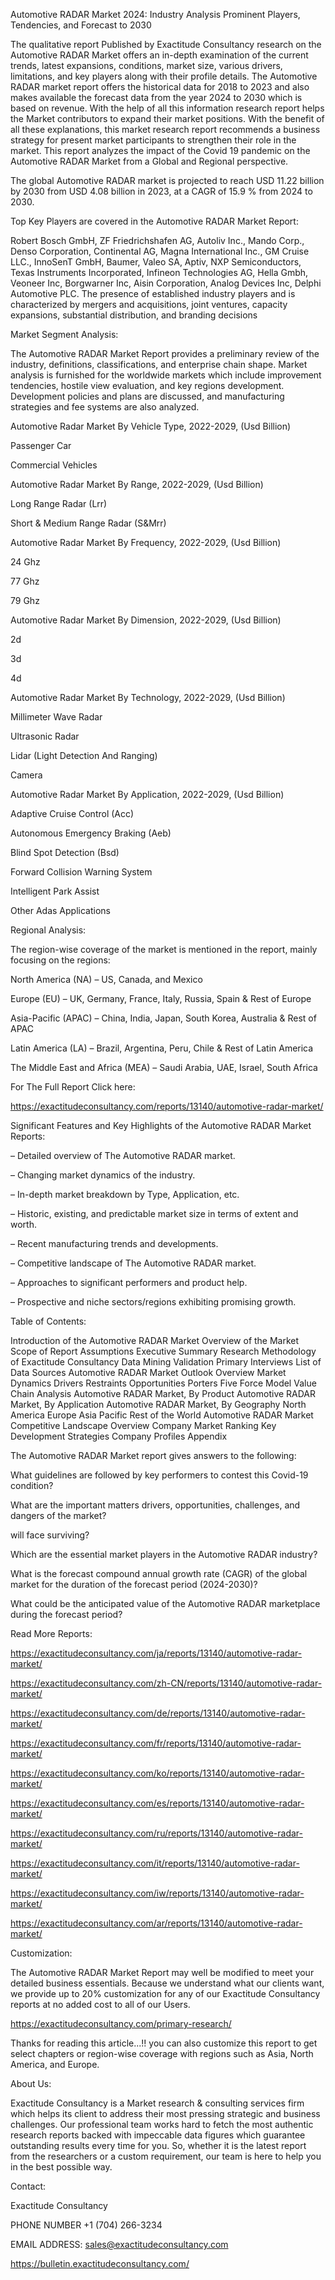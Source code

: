 Automotive RADAR Market 2024: Industry Analysis Prominent Players, Tendencies, and Forecast to 2030

The qualitative report Published by Exactitude Consultancy research on the Automotive RADAR Market offers an in-depth examination of the current trends, latest expansions, conditions, market size, various drivers, limitations, and key players along with their profile details. The Automotive RADAR market report offers the historical data for 2018 to 2023 and also makes available the forecast data from the year 2024 to 2030 which is based on revenue. With the help of all this information research report helps the Market contributors to expand their market positions. With the benefit of all these explanations, this market research report recommends a business strategy for present market participants to strengthen their role in the market. This report analyzes the impact of the Covid 19 pandemic on the Automotive RADAR Market from a Global and Regional perspective.

The global Automotive RADAR market is projected to reach USD 11.22 billion by 2030 from USD 4.08 billion in 2023, at a CAGR of 15.9 % from 2024 to 2030.

Top Key Players are covered in the Automotive RADAR Market Report:

Robert Bosch GmbH, ZF Friedrichshafen AG, Autoliv Inc., Mando Corp., Denso Corporation, Continental AG, Magna International Inc., GM Cruise LLC., InnoSenT GmbH, Baumer, Valeo SA, Aptiv, NXP Semiconductors, Texas Instruments Incorporated, Infineon Technologies AG, Hella Gmbh, Veoneer Inc, Borgwarner Inc, Aisin Corporation, Analog Devices Inc, Delphi Automotive PLC. The presence of established industry players and is characterized by mergers and acquisitions, joint ventures, capacity expansions, substantial distribution, and branding decisions

Market Segment Analysis:

The Automotive RADAR Market Report provides a preliminary review of the industry, definitions, classifications, and enterprise chain shape. Market analysis is furnished for the worldwide markets which include improvement tendencies, hostile view evaluation, and key regions development. Development policies and plans are discussed, and manufacturing strategies and fee systems are also analyzed.

Automotive Radar Market By Vehicle Type, 2022-2029, (Usd Billion)

Passenger Car

Commercial Vehicles

Automotive Radar Market By Range, 2022-2029, (Usd Billion)

Long Range Radar (Lrr)

Short & Medium Range Radar (S&Mrr)

Automotive Radar Market By Frequency, 2022-2029, (Usd Billion)

24 Ghz

77 Ghz

79 Ghz

Automotive Radar Market By Dimension, 2022-2029, (Usd Billion)

2d

3d

4d

Automotive Radar Market By Technology, 2022-2029, (Usd Billion)

Millimeter Wave Radar

Ultrasonic Radar

Lidar (Light Detection And Ranging)

Camera

Automotive Radar Market By Application, 2022-2029, (Usd Billion)

Adaptive Cruise Control (Acc)

Autonomous Emergency Braking (Aeb)

Blind Spot Detection (Bsd)

Forward Collision Warning System

Intelligent Park Assist

Other Adas Applications

Regional Analysis:

The region-wise coverage of the market is mentioned in the report, mainly focusing on the regions:

North America (NA) – US, Canada, and Mexico

Europe (EU) – UK, Germany, France, Italy, Russia, Spain & Rest of Europe

Asia-Pacific (APAC) – China, India, Japan, South Korea, Australia & Rest of APAC

Latin America (LA) – Brazil, Argentina, Peru, Chile & Rest of Latin America

The Middle East and Africa (MEA) – Saudi Arabia, UAE, Israel, South Africa

For The Full Report Click here:

https://exactitudeconsultancy.com/reports/13140/automotive-radar-market/

Significant Features and Key Highlights of the Automotive RADAR Market Reports:

– Detailed overview of The Automotive RADAR market.

– Changing market dynamics of the industry.

– In-depth market breakdown by Type, Application, etc.

– Historic, existing, and predictable market size in terms of extent and worth.

– Recent manufacturing trends and developments.

– Competitive landscape of The Automotive RADAR market.

– Approaches to significant performers and product help.

– Prospective and niche sectors/regions exhibiting promising growth.

Table of Contents:

Introduction of the Automotive RADAR Market
Overview of the Market
Scope of Report
Assumptions
Executive Summary
Research Methodology of Exactitude Consultancy
Data Mining
Validation
Primary Interviews
List of Data Sources
Automotive RADAR Market Outlook
Overview
Market Dynamics
Drivers
Restraints
Opportunities
Porters Five Force Model
Value Chain Analysis
Automotive RADAR Market, By Product
Automotive RADAR Market, By Application
Automotive RADAR Market, By Geography
North America
Europe
Asia Pacific
Rest of the World
Automotive RADAR Market Competitive Landscape
Overview
Company Market Ranking
Key Development Strategies
Company Profiles
Appendix

The Automotive RADAR Market report gives answers to the following:

What guidelines are followed by key performers to contest this Covid-19 condition?

What are the important matters drivers, opportunities, challenges, and dangers of the market?

will face surviving?

Which are the essential market players in the Automotive RADAR industry?

What is the forecast compound annual growth rate (CAGR) of the global market for the duration of the forecast period (2024-2030)?

What could be the anticipated value of the Automotive RADAR marketplace during the forecast period?

Read More Reports:

https://exactitudeconsultancy.com/ja/reports/13140/automotive-radar-market/

https://exactitudeconsultancy.com/zh-CN/reports/13140/automotive-radar-market/

https://exactitudeconsultancy.com/de/reports/13140/automotive-radar-market/

https://exactitudeconsultancy.com/fr/reports/13140/automotive-radar-market/

https://exactitudeconsultancy.com/ko/reports/13140/automotive-radar-market/

https://exactitudeconsultancy.com/es/reports/13140/automotive-radar-market/

https://exactitudeconsultancy.com/ru/reports/13140/automotive-radar-market/

https://exactitudeconsultancy.com/it/reports/13140/automotive-radar-market/

https://exactitudeconsultancy.com/iw/reports/13140/automotive-radar-market/

https://exactitudeconsultancy.com/ar/reports/13140/automotive-radar-market/

Customization:

The Automotive RADAR Market Report may well be modified to meet your detailed business essentials. Because we understand what our clients want, we provide up to 20% customization for any of our Exactitude Consultancy reports at no added cost to all of our Users.

https://exactitudeconsultancy.com/primary-research/

Thanks for reading this article...!! you can also customize this report to get select chapters or region-wise coverage with regions such as Asia, North America, and Europe.

About Us:

Exactitude Consultancy is a Market research & consulting services firm which helps its client to address their most pressing strategic and business challenges. Our professional team works hard to fetch the most authentic research reports backed with impeccable data figures which guarantee outstanding results every time for you. So, whether it is the latest report from the researchers or a custom requirement, our team is here to help you in the best possible way.

Contact:

Exactitude Consultancy

PHONE NUMBER +1 (704) 266-3234

EMAIL ADDRESS: sales@exactitudeconsultancy.com  

https://bulletin.exactitudeconsultancy.com/
